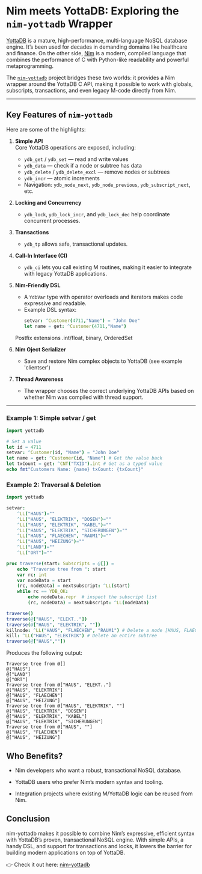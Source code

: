 # Nim meets YottaDB:  Exploring the `nim-yottadb` Wrapper

[YottaDB](https://yottadb.com) is a mature, high-performance, multi-language NoSQL database engine. It’s been used for decades in demanding domains like healthcare and finance. On the other side, [Nim](https://nim-lang.org) is a modern, compiled language that combines the performance of C with Python-like readability and powerful metaprogramming.

The [`nim-yottadb`](https://github.com/ljoeckel/nim-yottadb) project bridges these two worlds: it provides a Nim wrapper around the YottaDB C API, making it possible to work with globals, subscripts, transactions, and even legacy M-code directly from Nim.

---

## Key Features of `nim-yottadb`

Here are some of the highlights:

1. **Simple API**  
   Core YottaDB operations are exposed, including:
   - `ydb_get` / `ydb_set` — read and write values
   - `ydb_data` — check if a node or subtree has data
   - `ydb_delete` / `ydb_delete_excl` — remove nodes or subtrees
   - `ydb_incr` — atomic increments
   - Navigation: `ydb_node_next`, `ydb_node_previous`, `ydb_subscript_next`, etc.

2. **Locking and Concurrency**  
   - `ydb_lock`, `ydb_lock_incr`, and `ydb_lock_dec` help coordinate concurrent processes.

3. **Transactions**  
   - `ydb_tp` allows safe, transactional updates.

4. **Call-In Interface (CI)**  
   - `ydb_ci` lets you call existing M routines, making it easier to integrate with legacy YottaDB applications.

5. **Nim-Friendly DSL**  
   - A `YdbVar` type with operator overloads and iterators makes code expressive and readable.
   - Example DSL syntax:
     ```nim
     setvar: ^Customer(4711,"Name") = "John Doe"
     let name = get: ^Customer(4711,"Name")
     ```
   Postfix extensions
   .int/float, binary, OrderedSet
   
6. **Nim Oject Serializer**  
   - Save and restore Nim complex objects to YottaDB (see example 'clientser')


7. **Thread Awareness**  
   - The wrapper chooses the correct underlying YottaDB APIs based on whether Nim was compiled with thread support.

---

### Example 1: Simple setvar / get
```nim
import yottadb

# Set a value
let id = 4711
setvar: ^Customer(id, "Name") = "John Doe"
let name = get: ^Customer(id, "Name") # Get the value back
let txCount = get: ^CNT("TXID").int # Get as a typed value
echo fmt"Customers Name: {name} txCount: {txCount}"
```
### Example 2: Traversal & Deletion
```nim
import yottadb

setvar:
    ^LL("HAUS")=""
    ^LL("HAUS", "ELEKTRIK", "DOSEN")=""
    ^LL("HAUS", "ELEKTRIK", "KABEL")=""
    ^LL("HAUS", "ELEKTRIK", "SICHERUNGEN")=""
    ^LL("HAUS", "FLAECHEN", "RAUM1")=""
    ^LL("HAUS", "HEIZUNG")=""
    ^LL("LAND")=""
    ^LL("ORT")=""

proc traverse(start: Subscripts = @[]) =
    echo "Traverse tree from ": start
    var rc: int
    var nodeData = start
    (rc, nodeData) = nextsubscript: ^LL(start)
    while rc == YDB_OK:
        echo nodeData.repr  # inspect the subscript list
        (rc, nodeData) = nextsubscript: ^LL(nodeData)

traverse()
traverse(@["HAUS", "ELEKT.."])
traverse(@["HAUS", "ELEKTRIK", ""])
killnode: ^LL("HAUS", "FLAECHEN", "RAUM1") # Delete a node [HAUS, FLAECHEN] remains
kill: ^LL("HAUS", "ELEKTRIK") # Delete an entire subtree
traverse(@["HAUS",""])
```
Produces the following output:
```
Traverse tree from @[]
@["HAUS"]
@["LAND"]
@["ORT"]
Traverse tree from @["HAUS", "ELEKT.."]
@["HAUS", "ELEKTRIK"]
@["HAUS", "FLAECHEN"]
@["HAUS", "HEIZUNG"]
Traverse tree from @["HAUS", "ELEKTRIK", ""]
@["HAUS", "ELEKTRIK", "DOSEN"]
@["HAUS", "ELEKTRIK", "KABEL"]
@["HAUS", "ELEKTRIK", "SICHERUNGEN"]
Traverse tree from @["HAUS", ""]
@["HAUS", "FLAECHEN"]
@["HAUS", "HEIZUNG"]
```
## Who Benefits?

- Nim developers who want a robust, transactional NoSQL database.

- YottaDB users who prefer Nim’s modern syntax and tooling.

- Integration projects where existing M/YottaDB logic can be reused from Nim.

## Conclusion

nim-yottadb makes it possible to combine Nim’s expressive, efficient syntax with YottaDB’s proven, transactional NoSQL engine. With simple APIs, a handy DSL, and support for transactions and locks, it lowers the barrier for building modern applications on top of YottaDB.

👉 Check it out here: [nim-yottadb](github.com/ljoeckel/nim-yottadb)